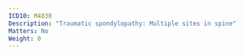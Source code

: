 ```yaml
---
ICD10: M4830
Description: "Traumatic spondylopathy: Multiple sites in spine"
Matters: No
Weight: 0
---
```



